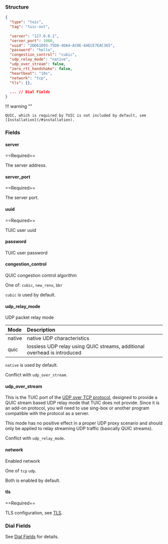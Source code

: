 ### Structure

```json
{
  "type": "tuic",
  "tag": "tuic-out",
  
  "server": "127.0.0.1",
  "server_port": 1080,
  "uuid": "2DD61D93-75D8-4DA4-AC0E-6AECE7EAC365",
  "password": "hello",
  "congestion_control": "cubic",
  "udp_relay_mode": "native",
  "udp_over_stream": false,
  "zero_rtt_handshake": false,
  "heartbeat": "10s",
  "network": "tcp",
  "tls": {},
  
  ... // Dial Fields
}
```

!!! warning ""

    QUIC, which is required by TUIC is not included by default, see [Installation](/#installation).

### Fields

#### server

==Required==

The server address.

#### server_port

==Required==

The server port.

#### uuid

==Required==

TUIC user uuid

#### password

TUIC user password

#### congestion_control

QUIC congestion control algorithm

One of: `cubic`, `new_reno`, `bbr`

`cubic` is used by default.

#### udp_relay_mode

UDP packet relay mode

| Mode   | Description                                                              |
|:-------|:-------------------------------------------------------------------------|
| native | native UDP characteristics                                               |
| quic   | lossless UDP relay using QUIC streams, additional overhead is introduced |

`native` is used by default.

Conflict with `udp_over_stream`.

#### udp_over_stream

This is the TUIC port of the [UDP over TCP protocol](/configuration/shared/udp-over-tcp), designed to provide a QUIC
stream based UDP relay mode that TUIC does not provide. Since it is an add-on protocol, you will need to use sing-box or
another program compatible with the protocol as a server.

This mode has no positive effect in a proper UDP proxy scenario and should only be applied to relay streaming UDP
traffic (basically QUIC streams).

Conflict with `udp_relay_mode`.

#### network

Enabled network

One of `tcp` `udp`.

Both is enabled by default.

#### tls

==Required==

TLS configuration, see [TLS](/configuration/shared/tls/#outbound).

### Dial Fields

See [Dial Fields](/configuration/shared/dial) for details.
